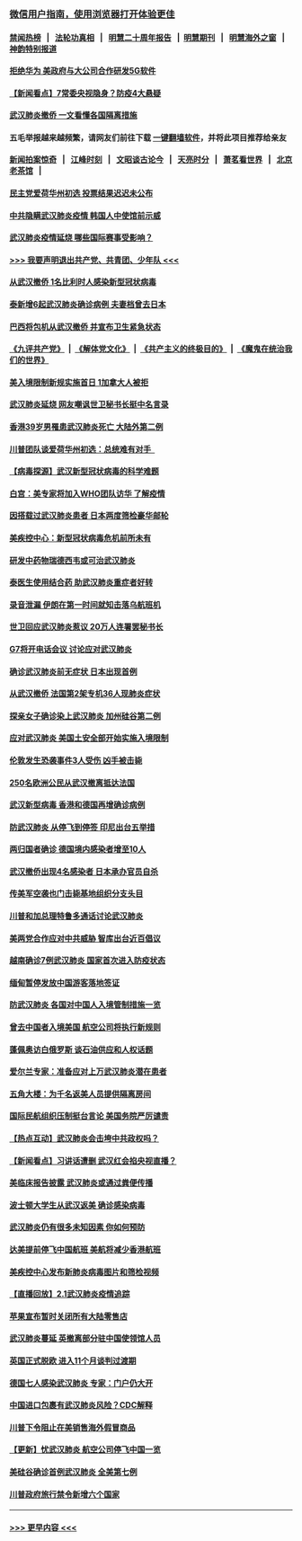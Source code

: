 ### [微信用户指南，使用浏览器打开体验更佳](https://github.com/gfw-breaker/banned-news1/blob/master/indexes/wechat-guide.md?t=0)
#### [禁闻热榜](热点新闻.md?t=0)  &nbsp;&nbsp;|&nbsp;&nbsp; [法轮功真相](https://github.com/gfw-breaker/truth/blob/master/README.md?t=0) &nbsp;&nbsp;|&nbsp;&nbsp; [明慧二十周年报告](https://github.com/gfw-breaker/mh-reports/blob/master/README.md?t=0) &nbsp;&nbsp;|&nbsp;&nbsp;[明慧期刊](https://github.com/gfw-breaker/mh-qikan) &nbsp;&nbsp;|&nbsp;&nbsp; [明慧海外之窗](https://github.com/gfw-breaker/mh-news/blob/master/README.md?t=0) &nbsp;&nbsp;|&nbsp;&nbsp; [神韵特别报道](https://github.com/gfw-breaker/mh-news/blob/master/shenyun.md?t=0)
#### [拒绝华为 美政府与大公司合作研发5G软件](../pages/nsc418/n11844625.md?t=02050555) 
#### [【新闻看点】7常委央视隐身？防疫4大悬疑](../pages/nsc418/n11844611.md?t=02050555) 
#### [武汉肺炎撤侨 一文看懂各国隔离措施](../pages/nsc418/n11844216.md?t=02050555) 
#### 五毛举报越来越频繁，请网友们前往下载 [一键翻墙软件](https://github.com/gfw-breaker/ssr-accounts)，并将此项目推荐给亲友
#### [新闻拍案惊奇](https://github.com/gfw-breaker/banned-news1/blob/master/pages/link4.md) &nbsp;&nbsp;|&nbsp;&nbsp; [江峰时刻](https://github.com/gfw-breaker/banned-news1/blob/master/pages/link4.md) &nbsp;&nbsp;|&nbsp;&nbsp; [文昭谈古论今](https://github.com/gfw-breaker/banned-news1/blob/master/pages/link4.md) &nbsp;&nbsp;|&nbsp;&nbsp; [天亮时分](https://github.com/gfw-breaker/banned-news1/blob/master/pages/link4.md) &nbsp;&nbsp;|&nbsp;&nbsp; [萧茗看世界](https://github.com/gfw-breaker/banned-news1/blob/master/pages/link4.md) &nbsp;&nbsp;|&nbsp;&nbsp; [北京老茶馆](https://github.com/gfw-breaker/banned-news1/blob/master/pages/link4.md) &nbsp;&nbsp;|&nbsp;&nbsp; 
#### [民主党爱荷华州初选 投票结果迟迟未公布](../pages/nsc418/n11844207.md?t=02050555) 
#### [中共隐瞒武汉肺炎疫情 韩国人中使馆前示威](../pages/nsc418/n11844084.md?t=02050555) 
#### [武汉肺炎疫情延烧 哪些国际赛事受影响？](../pages/nsc418/n11843958.md?t=02050555) 
#### [>>> 我要声明退出共产党、共青团、少年队 <<<](https://github.com/begood0513/goodnews/blob/master/quit/letter.md) 
#### [从武汉撤侨 1名比利时人感染新型冠状病毒](../pages/nsc418/n11843977.md?t=02050555) 
#### [泰新增6起武汉肺炎确诊病例 夫妻档曾去日本](../pages/nsc418/n11843900.md?t=02050555) 
#### [巴西将包机从武汉撤侨 并宣布卫生紧急状态](../pages/nsc418/n11843418.md?t=02050555) 
#### [《九评共产党》](https://github.com/begood0513/9ping.md/blob/master/README.md) &nbsp;|&nbsp; [《解体党文化》](../../../../jtdwh.md/blob/master/README.md)  &nbsp;|&nbsp; [《共产主义的终极目的》](../../../../gczydzjmd.md/blob/master/README.md) &nbsp;|&nbsp; [《魔鬼在统治我们的世界》](../../../../mgztzwmdsj.md/blob/master/README.md) 
#### [美入境限制新规实施首日 1加拿大人被拒](../pages/nsc418/n11843058.md?t=02050555) 
#### [武汉肺炎延烧 网友嘲讽世卫秘书长挺中名言录](../pages/nsc418/n11843056.md?t=02050555) 
#### [香港39岁男罹患武汉肺炎死亡 大陆外第二例](../pages/nsc418/n11843026.md?t=02050555) 
#### [川普团队谈爱荷华州初选：总统难有对手  ](../pages/nsc418/n11842867.md?t=02050555) 
#### [【病毒探源】武汉新型冠状病毒的科学难题](../pages/nsc418/n11842176.md?t=02050555) 
#### [白宫：美专家将加入WHO团队访华 了解疫情](../pages/nsc418/n11842198.md?t=02050555) 
#### [因搭载过武汉肺炎患者 日本两度筛检豪华邮轮](../pages/nsc418/n11842447.md?t=02050555) 
#### [美疾控中心：新型冠状病毒危机前所未有](../pages/nsc418/n11842406.md?t=02050555) 
#### [研发中药物瑞德西韦或可治武汉肺炎](../pages/nsc418/n11842100.md?t=02050555) 
#### [泰医生使用结合药 助武汉肺炎重症者好转](../pages/nsc418/n11842096.md?t=02050555) 
#### [录音泄漏 伊朗在第一时间就知击落乌航班机](../pages/nsc418/n11842002.md?t=02050555) 
#### [世卫回应武汉肺炎惹议 20万人连署罢秘书长](../pages/nsc418/n11841664.md?t=02050555) 
#### [G7将开电话会议 讨论应对武汉肺炎](../pages/nsc418/n11841658.md?t=02050555) 
#### [确诊武汉肺炎前无症状 日本出现首例](../pages/nsc418/n11841567.md?t=02050555) 
#### [从武汉撤侨 法国第2架专机36人现肺炎症状](../pages/nsc418/n11841382.md?t=02050555) 
#### [探亲女子确诊染上武汉肺炎 加州硅谷第二例](../pages/nsc418/n11839784.md?t=02050555) 
#### [应对武汉肺炎 美国土安全部开始实施入境限制](../pages/nsc418/n11839729.md?t=02050555) 
#### [伦敦发生恐袭事件3人受伤 凶手被击毙](../pages/nsc418/n11839442.md?t=02050555) 
#### [250名欧洲公民从武汉撤离抵达法国](../pages/nsc418/n11839438.md?t=02050555) 
#### [武汉新型病毒 香港和德国再增确诊病例](../pages/nsc418/n11839381.md?t=02050555) 
#### [防武汉肺炎 从停飞到停签 印尼出台五举措](../pages/nsc418/n11839282.md?t=02050555) 
#### [两归国者确诊 德国境内感染者增至10人](../pages/nsc418/n11839164.md?t=02050555) 
#### [武汉撤侨出现4名感染者 日本承办官员自杀](../pages/nsc418/n11839044.md?t=02050555) 
#### [传美军空袭也门击毙基地组织分支头目](../pages/nsc418/n11839210.md?t=02050555) 
#### [川普和加总理特鲁多通话讨论武汉肺炎](../pages/nsc418/n11839128.md?t=02050555) 
#### [美两党合作应对中共威胁 智库出台近百倡议](../pages/nsc418/n11838437.md?t=02050555) 
#### [越南确诊7例武汉肺炎 国家首次进入防疫状态](../pages/nsc418/n11838860.md?t=02050555) 
#### [缅甸暂停发放中国游客落地签证](../pages/nsc418/n11838730.md?t=02050555) 
#### [防武汉肺炎 各国对中国人入境管制措施一览](../pages/nsc418/n11838726.md?t=02050555) 
#### [曾去中国者入境美国 航空公司将执行新规则](../pages/nsc418/n11838375.md?t=02050555) 
#### [蓬佩奥访白俄罗斯 谈石油供应和人权话题](../pages/nsc418/n11838242.md?t=02050555) 
#### [爱尔兰专家：准备应对上万武汉肺炎潜在患者](../pages/nsc418/n11837978.md?t=02050555) 
#### [五角大楼：为千名返美人员提供隔离房间](../pages/nsc418/n11837831.md?t=02050555) 
#### [国际民航组织压制挺台言论 美国务院严厉谴责](../pages/nsc418/n11837791.md?t=02050555) 
#### [【热点互动】武汉肺炎会击垮中共政权吗？](../pages/nsc418/n11837779.md?t=02050555) 
#### [【新闻看点】习讲话遭删 武汉红会掐央视直播？](../pages/nsc418/n11837573.md?t=02050555) 
#### [美临床报告披露 武汉肺炎或通过粪便传播](../pages/nsc418/n11837626.md?t=02050555) 
#### [波士顿大学生从武汉返美 确诊感染病毒](../pages/nsc418/n11837580.md?t=02050555) 
#### [武汉肺炎仍有很多未知因素 你如何预防](../pages/nsc418/n11837666.md?t=02050555) 
#### [达美提前停飞中国航班 美航将减少香港航班](../pages/nsc418/n11837649.md?t=02050555) 
#### [美疾控中心发布新肺炎病毒图片和筛检视频](../pages/nsc418/n11837491.md?t=02050555) 
#### [【直播回放】2.1武汉肺炎疫情追踪](../pages/nsc418/n11837232.md?t=02050555) 
#### [苹果宣布暂时关闭所有大陆零售店](../pages/nsc418/n11837097.md?t=02050555) 
#### [武汉肺炎蔓延 英撤离部分驻中国使领馆人员](../pages/nsc418/n11837061.md?t=02050555) 
#### [英国正式脱欧 进入11个月谈判过渡期](../pages/nsc418/n11836911.md?t=02050555) 
#### [德国七人感染武汉肺炎 专家：门户仍大开](../pages/nsc418/n11836344.md?t=02050555) 
#### [中国进口包裹有武汉肺炎风险？CDC解释](../pages/nsc418/n11836321.md?t=02050555) 
#### [川普下令阻止在美销售海外假冒商品](../pages/nsc418/n11836261.md?t=02050555) 
#### [【更新】忧武汉肺炎 航空公司停飞中国一览](../pages/nsc418/n11835931.md?t=02050555) 
#### [美硅谷确诊首例武汉肺炎 全美第七例](../pages/nsc418/n11836093.md?t=02050555) 
#### [川普政府旅行禁令新增六个国家](../pages/nsc418/n11836083.md?t=02050555) 

----
#### [ >>> 更早内容 <<< ](../indexes/nsc418-earlier.md)
